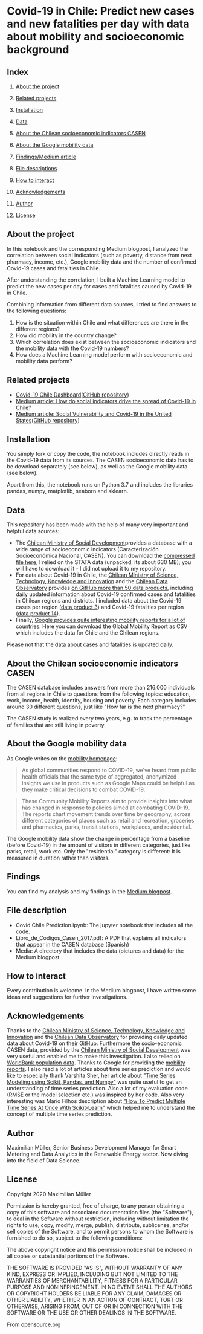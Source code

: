 # Covid-19 in Chile: Predict new cases and new fatalities per day with data about mobility and socioeconomic background


## Index

1. [About the project](#about)
2. [Related projects](#related-projects)
3. [Installation](#installation)
4. [Data](#data)
5. [About the Chilean socioeconomic indicators CASEN](#about-casen)
6. [About the Google mobility data](#about-mobility)


6. [Findings/Medium article](#findings)
7. [File descriptions](#file-description)
8. [How to interact](#interact)
9. [Acknowledgements](#thx)
10. [Author](#author)
11. [License](#license)

## <a class="anchor" id = "about">About the project</a>

In this notebook and the corresponding Medium blogpost, I analyzed the correlation between social indicators (such as poverty, distance from next pharmacy, income, etc.), Google mobility data and the number of confirmed Covid-19 cases and fatalities in Chile. 

After understanding the correlation, I built a Machine Learning model to predict the new cases per day for cases and fatalities caused by Covid-19 in Chile. 

Combining information from different data sources, I tried to find answers to the following questions: 
1. How is the situation within Chile and what differences are there in the different regions? 
2. How did mobility in the country change? 
3. Which correlation does exist between the socioeconomic indicators and the mobility data with the Covid-19 numbers? 
4. How does a Machine Learning model perform with socioeconomic and mobility data perform? 


## <a class="anchor" id="related-projects">Related projects</a>

* [Covid-19 Chile Dashboard](http://covid-chile-dashboard.herokuapp.com/)([GitHub repository](https://github.com/muellermax/Covid-19-Chile-Dashboard))
* [Medium article: How do social indicators drive the spread of Covid-19 in Chile?](https://medium.com/@muellermax1985/how-do-social-indicators-drive-the-spread-of-covid-19-in-chile-86b0affb0442) 
* [Medium article: Social Vulnerability and Covid-19 in the United States](https://medium.com/@muellermax1985/how-does-covid-19-affect-social-vulnerable-populations-in-the-us-11b1d9109876)([GitHub repository](https://github.com/muellermax/Covid-19-USA-social-vulnerability))


## <a class = "anchor" id="installation">Installation</a>

You simply fork or copy the code, the notebook includes directly reads in the Covid-19 data from its sources. The CASEN socioeconomic data has to be download separately (see below), as well as the Google mobility data (see below). 

Apart from this, the notebook runs on Python 3.7 and includes the libraries pandas, numpy, matplotlib, seaborn and sklearn.

## <a class="anchor" id = "data">Data</a>

This repository has been made with the help of many very important and helpful data sources: 

* The [Chilean Ministry of Social Development](http://www.desarrollosocialyfamilia.gob.cl/)provides a database with a wide range of socioeconomic indicators (Caracterización Socioeconómica Nacional, CASEN). You can download the [compressed file here](http://observatorio.ministeriodesarrollosocial.gob.cl/casen-multidimensional/casen/basedatos.php), I relied on the STATA data (unpacked, its about 630 MB); you will have to download it - I did not upload it to my repository. 
* For data about Covid-19 in Chile, the [Chilean Ministry of Science, Technology, Knowledge and Innovation](https://www.gob.cl/ministerios/ministerio-de-ciencia-tecnologia-conocimiento-e-innovacion/) and the [Chilean Data Observatory](http://dataobservatory.net/) provides [on GitHub more than 50 data products](https://github.com/MinCiencia/Datos-COVID19), including daily updated information about Covid-19 confirmed cases and fatalities in Chilean regions and districts. I included data about the Covid-19 cases per region ([data product 3](https://github.com/MinCiencia/Datos-COVID19/tree/master/output/producto3)) and Covid-19 fatalities per region ([data product 14](https://github.com/MinCiencia/Datos-COVID19/tree/master/output/producto14)).
* Finally, [Google provides quite interesting mobility reports for a lot of countries](https://www.google.com/covid19/mobility/). Here you can download the Global Mobility Report as CSV which includes the data for Chile and the Chilean regions. 

Please not that the data about cases and fatalities is updated daily.


## <a class="anchor" id="about-casen">About the Chilean socioeconomic indicators CASEN</a>

The CASEN database includes answers from more than 216.000 individuals from all regions in Chile to questions from the following topics: education, work, income, health, identity, housing and poverty. Each category includes around 30 different questions, just like "How far is the next pharmacy?"

The CASEN study is realized every two years, e.g. to track the percentage of families that are still living in poverty.


## <a class="anchor" id="about-mobility">About the Google mobility data</a>

As Google writes on the [mobility homepage](https://www.google.com/covid19/mobility/): 

> As global communities respond to COVID-19, we've heard from public health officials that the same type of aggregated, anonymized insights we use in products such as Google Maps could be helpful as they make critical decisions to combat COVID-19.

> These Community Mobility Reports aim to provide insights into what has changed in response to policies aimed at combating COVID-19. The reports chart movement trends over time by geography, across different categories of places such as retail and recreation, groceries and pharmacies, parks, transit stations, workplaces, and residential.

The Google mobility data show the change in percentage from a baseline (before Covid-19) in the amount of visitors in different categories, just like parks, retail, work etc. Only the "residential" category is different: It is measured in duration rather than visitors. 


## <a class="anchor" id="findings">Findings</a>

You can find my analysis and my findings in the [Medium blogpost](). 


## <a class="anchor" id="file-description">File description</a>
* Covid Chile Prediction.ipynb: The jupyter notebook that includes all the code. 
* Libro_de_Codigos_Casen_2017.pdf: A PDF that explains all indicators that appear in the CASEN database (Spanish)
* Media: A directory that includes the data (pictures and data) for the Medium blogpost

## <a class="anchor" id="interact">How to interact</a>

Every contribution is welcome. In the Medium blogpost, I have written some ideas and suggestions for further investigations. 


## <a class="anchor" id="thx">Acknowledgements</a>

Thanks to the [Chilean Ministry of Science, Technology, Knowledge and Innovation](https://www.gob.cl/ministerios/ministerio-de-ciencia-tecnologia-conocimiento-e-innovacion/) and the [Chilean Data Observatory](http://dataobservatory.net/) for providing daily updated data about Covid-19 on their [GitHub](https://github.com/MinCiencia/Datos-COVID19). 
Furthermore the socio-economic CASEN data, provided by the [Chilean Ministry of Social Development](http://www.desarrollosocialyfamilia.gob.cl/) was very useful and enabled me to make this investigation. I also relied on [WorldBank population data](https://data.worldbank.org/indicator/SP.POP.TOTL).
Thanks to Google for providing the [mobility reports](https://www.google.com/covid19/mobility/). 
I also read a lot of articles about time series prediction and would like to especially thank Varshita Sher, her article about ["Time Series Modeling using Scikit, Pandas, and Numpy"](https://towardsdatascience.com/time-series-modeling-using-scikit-pandas-and-numpy-682e3b8db8d1) was quite useful to get an understanding of time series prediction. Also a lot of my evaluation code (RMSE or the model selection etc.) was inspired by her code. 
Also very interesting was Mario Filhos description about ["How To Predict Multiple Time Series At Once With Scikit-Learn"](https://www.mariofilho.com/how-to-predict-multiple-time-series-with-scikit-learn-with-sales-forecasting-example/) which helped me to understand the concept of multiple time series prediction. 



## <a class="anchor" id="author">Author</a>
Maximilian Müller, Senior Business Development Manager for Smart Metering and Data Analytics in the Renewable Energy sector. Now diving into the field of Data Science.

## <a class="anchor" id="license">License</a>

Copyright 2020 Maximilian Müller

Permission is hereby granted, free of charge, to any person obtaining a copy of this software and associated documentation files (the "Software"), to deal in the Software without restriction, including without limitation the rights to use, copy, modify, merge, publish, distribute, sublicense, and/or sell copies of the Software, and to permit persons to whom the Software is furnished to do so, subject to the following conditions:

The above copyright notice and this permission notice shall be included in all copies or substantial portions of the Software.

THE SOFTWARE IS PROVIDED "AS IS", WITHOUT WARRANTY OF ANY KIND, EXPRESS OR IMPLIED, INCLUDING BUT NOT LIMITED TO THE WARRANTIES OF MERCHANTABILITY, FITNESS FOR A PARTICULAR PURPOSE AND NONINFRINGEMENT. IN NO EVENT SHALL THE AUTHORS OR COPYRIGHT HOLDERS BE LIABLE FOR ANY CLAIM, DAMAGES OR OTHER LIABILITY, WHETHER IN AN ACTION OF CONTRACT, TORT OR OTHERWISE, ARISING FROM, OUT OF OR IN CONNECTION WITH THE SOFTWARE OR THE USE OR OTHER DEALINGS IN THE SOFTWARE.

From opensource.org

